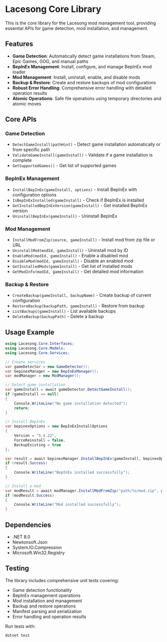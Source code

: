 # Lacesong Core Library

This is the core library for the Lacesong mod management tool, providing essential APIs for game detection, mod installation, and management.

## Features

- **Game Detection**: Automatically detect game installations from Steam, Epic Games, GOG, and manual paths
- **BepInEx Management**: Install, configure, and manage BepInEx mod loader
- **Mod Management**: Install, uninstall, enable, and disable mods
- **Backup & Restore**: Create and restore backups of mod configurations
- **Robust Error Handling**: Comprehensive error handling with detailed operation results
- **Atomic Operations**: Safe file operations using temporary directories and atomic moves

## Core APIs

### Game Detection
- `DetectGameInstall(pathHint)` - Detect game installation automatically or from specific path
- `ValidateGameInstall(gameInstall)` - Validate if a game installation is complete
- `GetSupportedGames()` - Get list of supported games

### BepInEx Management
- `InstallBepInEx(gameInstall, options)` - Install BepInEx with configuration options
- `IsBepInExInstalled(gameInstall)` - Check if BepInEx is installed
- `GetInstalledBepInExVersion(gameInstall)` - Get installed BepInEx version
- `UninstallBepInEx(gameInstall)` - Uninstall BepInEx

### Mod Management
- `InstallModFromZip(source, gameInstall)` - Install mod from zip file or URL
- `UninstallMod(modId, gameInstall)` - Uninstall mod by ID
- `EnableMod(modId, gameInstall)` - Enable a disabled mod
- `DisableMod(modId, gameInstall)` - Disable an enabled mod
- `GetInstalledMods(gameInstall)` - Get list of installed mods
- `GetModInfo(modId, gameInstall)` - Get detailed mod information

### Backup & Restore
- `CreateBackup(gameInstall, backupName)` - Create backup of current configuration
- `RestoreBackup(backupPath, gameInstall)` - Restore from backup
- `ListBackups(gameInstall)` - List available backups
- `DeleteBackup(backupPath)` - Delete a backup

## Usage Example

```csharp
using Lacesong.Core.Interfaces;
using Lacesong.Core.Models;
using Lacesong.Core.Services;

// Create services
var gameDetector = new GameDetector();
var bepinexManager = new BepInExManager();
var modManager = new ModManager();

// Detect game installation
var gameInstall = await gameDetector.DetectGameInstall();
if (gameInstall == null)
{
    Console.WriteLine("No game installation detected");
    return;
}

// Install BepInEx
var bepinexOptions = new BepInExInstallOptions
{
    Version = "5.4.22",
    ForceReinstall = false,
    BackupExisting = true
};

var result = await bepinexManager.InstallBepInEx(gameInstall, bepinexOptions);
if (result.Success)
{
    Console.WriteLine("BepInEx installed successfully");
}

// Install a mod
var modResult = await modManager.InstallModFromZip("path/to/mod.zip", gameInstall);
if (modResult.Success)
{
    Console.WriteLine("Mod installed successfully");
}
```

## Dependencies

- .NET 8.0
- Newtonsoft.Json
- System.IO.Compression
- Microsoft.Win32.Registry

## Testing

The library includes comprehensive unit tests covering:
- Game detection functionality
- BepInEx management operations
- Mod installation and management
- Backup and restore operations
- Manifest parsing and serialization
- Error handling and operation results

Run tests with:
```bash
dotnet test
```
